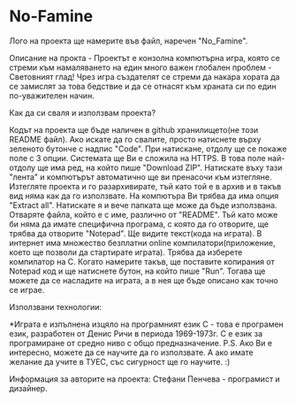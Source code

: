 # No-Famine

Лого на проекта ще намерите във файл, наречен "No_Famine".

Описание на прокта - Проектът е конзолна компютърна игра, която се стреми към намаляването на един много важен глобален проблем - Световният глад! Чрез игра създателят се стреми да накара хората да се замислят за това бедствие и да се отнасят към храната си по един по-уважителен начин.

Как да си сваля и използвам проекта?

Кодът на проекта ще бъде наличен в github хранилището(не този README файл). Ако искате да го свалите, просто натиснете върху зеленото бутонче с надпис "Code". При натискане,  отдолу ще се покаже поле с 3 опции. Системата ще Ви е сложила на HTTPS. В това поле най-отдолу ще има ред, на който пише "Download ZIP". Натискате въху тази "лента" и компютърът автоматично ще ви пренасочи към изтегляне. Изтегляте проекта и го разархивирате, тъй като той е в архив и в такъв вид няма как да го използвате. На компютъра Ви трябва да има опция "Extract all". Натискате я и вече папката ще може да бъде използвана. Отваряте файла, който е с име, различно от "README". Тъй като може би няма да имате специфична програма, с която да го отворите, ще трябва да отворите "Notepad". Ще видите текст(кода на играта). В интернет има множество безплатни online компилатори(приложение, което ще позволи да стартирате играта). Трябва да изберете компилатор на С. Когато намерите такъв, ще поставите копирания от Notepad код и ще натиснете бутон, на който пише "Run". Тогава ще можете да се насладите на играта, а в нея ще бъде описано как точно се играе.

Използвани технологии:

*Играта e изпълнена изцяло на програмният език C - това е програмен език, разработен от Денис Ричи в периода  1969-1973г. С е език за програмиране от средно ниво с общо предназначение. 
P.S. Ако Ви е интересно, можете да се научите да го използвате. А ако имате желание да учите в ТУЕС, със сигурност ще го научите. :)

Информация за авторите на проекта:
Стефани Пенчева - програмист и дизайнер.
